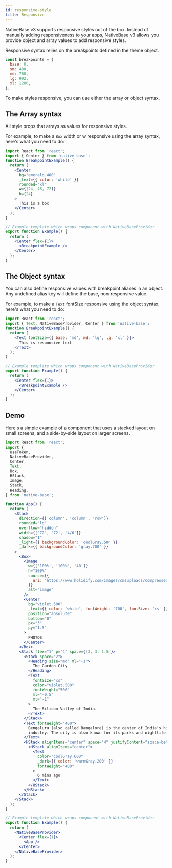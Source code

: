```yaml
---
id: responsive-style
title: Responsive
---
```


NativeBase v3 supports responsive styles out of the box. Instead of manually adding responsiveness to your apps, NativeBase v3 allows you provide object and array values to add responsive styles.

Responsive syntax relies on the breakpoints defined in the theme object.

```jsx
const breakpoints = {
  base: 0,
  sm: 480,
  md: 768,
  lg: 992,
  xl: 1280,
};
```

To make styles responsive, you can use either the array or object syntax.

## The Array syntax

All style props that arrays as values for responsive styles.

For example, to make a `Box` width or w responsive using the array syntax, here's what you need to do:

```jsx isLive
import React from 'react';
import { Center } from 'native-base';
function BreakpointExample() {
  return (
    <Center
      bg="emerald.400"
      _text={{ color: 'white' }}
      rounded="xl"
      w={[24, 48, 72]}
      h={24}
    >
      This is a box
    </Center>
  );
}

// Example template which wraps component with NativeBaseProvider
export function Example() {
  return (
    <Center flex={1}>
      <BreakpointExample />
    </Center>
  );
}
```

## The Object syntax

You can also define responsive values with breakpoint aliases in an object. Any undefined alias key will define the base, non-responsive value.

For example, to make a `Text` fontSize responsive using the object syntax, here's what you need to do:

```jsx isLive
import React from 'react';
import { Text, NativeBaseProvider, Center } from 'native-base';
function BreakpointExample() {
  return (
    <Text fontSize={{ base: 'md', md: 'lg', lg: 'xl' }}>
      This is responsive text
    </Text>
  );
}

// Example template which wraps component with NativeBaseProvider
export function Example() {
  return (
    <Center flex={1}>
      <BreakpointExample />
    </Center>
  );
}
```

## Demo

Here's a simple example of a component that uses a stacked layout on small screens, and a side-by-side layout on larger screens.

```jsx isLive
import React from 'react';
import {
  useToken,
  NativeBaseProvider,
  Center,
  Text,
  Box,
  HStack,
  Image,
  Stack,
  Heading,
} from 'native-base';

function App() {
  return (
    <Stack
      direction={['column', 'column', 'row']}
      rounded="lg"
      overflow="hidden"
      width={['72', '72', '4/6']}
      shadow="1"
      _light={{ backgroundColor: 'coolGray.50' }}
      _dark={{ backgroundColor: 'gray.700' }}
    >
      <Box>
        <Image
          w={['100%', '100%', '40']}
          h="100%"
          source={{
            uri: 'https://www.holidify.com/images/cmsuploads/compressed/Bangalore_citycover_20190613234056.jpg',
          }}
          alt="image"
        />
        <Center
          bg="violet.500"
          _text={{ color: 'white', fontWeight: '700', fontSize: 'xs' }}
          position="absolute"
          bottom="0"
          px="3"
          py="1.5"
        >
          PHOTOS
        </Center>
      </Box>
      <Stack flex="1" p="4" space={[3, 3, 1.5]}>
        <Stack space="2">
          <Heading size="md" ml="-1">
            The Garden City
          </Heading>
          <Text
            fontSize="xs"
            color="violet.500"
            fontWeight="500"
            ml="-0.5"
            mt="-1"
          >
            The Silicon Valley of India.
          </Text>
        </Stack>
        <Text fontWeight="400">
          Bengaluru (also called Bangalore) is the center of India's high-tech
          industry. The city is also known for its parks and nightlife.
        </Text>
        <HStack alignItems="center" space="4" justifyContent="space-between">
          <HStack alignItems="center">
            <Text
              color="coolGray.600"
              _dark={{ color: 'warmGray.200' }}
              fontWeight="400"
            >
              6 mins ago
            </Text>
          </HStack>
        </HStack>
      </Stack>
    </Stack>
  );
}

// Example template which wraps component with NativeBaseProvider
export function Example() {
  return (
    <NativeBaseProvider>
      <Center flex={1}>
        <App />
      </Center>
    </NativeBaseProvider>
  );
}
```
